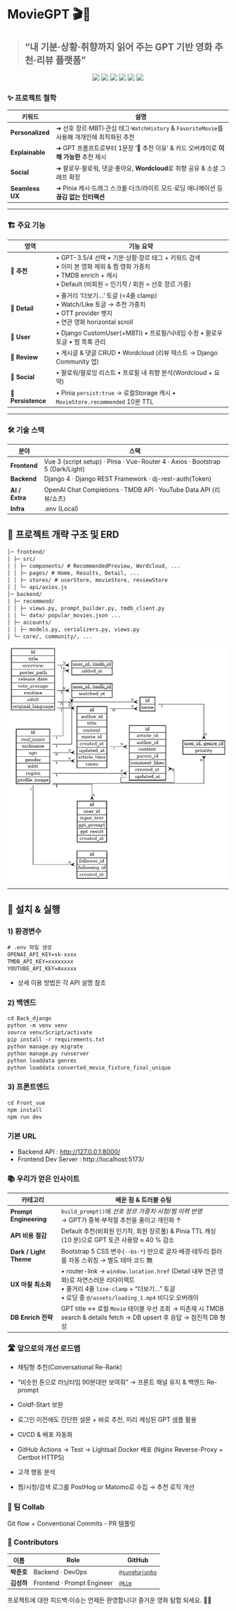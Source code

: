 # MovieGPT 🎬🤖

> ## “내 기분·상황·취향까지 읽어 주는 **GPT 기반 영화 추천·리뷰 플랫폼**”

<p align="center">
  <img src="https://img.shields.io/badge/Vue3-4FC08D?logo=Vue.js" />
  <img src="https://img.shields.io/badge/Pinia-FEDD31?logo=Pinia" />
  <img src="https://img.shields.io/badge/Django-092E20?logo=Django" />
  <img src="https://img.shields.io/badge/REST%20API-005571?logo=FastAPI" />
  <img src="https://img.shields.io/badge/TMDB-01B4E4?logo=TheMovieDatabase" />
  <img src="https://img.shields.io/badge/OpenAI%20API-412991?logo=openai" />
</p>

### ✨ 프로젝트 철학
| 키워드 | 설명 |
|--------|------|
| **Personalized** | ➜ 선호 장르·MBTI·관심 태그·`WatchHistory` & `FavoriteMovie`를 사용해 개개인에 최적화된 추천 |
| **Explainable**  | ➜ GPT 프롬프트로부터 1문장 ‘🧠 추천 이유’ & 카드 오버레이로 **이해 가능한** 추천 제시 |
| **Social**       | ➜ 팔로우·팔로워, 댓글·좋아요, **Wordcloud**로 취향 공유 & 소셜 그래프 확장 |
| **Seamless UX**  | ➜ Pinia 캐시·드래그 스크롤·다크/라이트 모드·로딩 애니메이션 등 **끊김 없는 인터랙션** |

---

### 🏗️ 주요 기능

| 영역 | 기능 요약 |
|------|----------|
| **🎯 추천** | • GPT-3.5/4 선택    • 기분·상황·장르 태그 + 키워드 검색 <br/>• 이미 본 영화 제외 & 찜 영화 가중치 <br/>• TMDB enrich + 캐시 <br/>• Default (비회원 = 인기작 / 회원 = 선호 장르 가중) |
| **📄 Detail** | • 줄거리 ‘더보기…’ 토글 (<4줄 clamp) <br/>• Watch/Like 토글 → 추천 가중치 <br/>• OTT provider 뱃지 <br/>• 연관 영화 horizontal scroll |
| **👤 User** | • Django CustomUser(+MBTI) • 프로필/닉네임 수정 • 팔로우 토글 • 찜 목록 관리 |
| **📝 Review** | • 게시글 & 댓글 CRUD • Wordcloud (리뷰 텍스트 → Django Community 앱) |
| **🔗 Social** | • 팔로워/팔로잉 리스트 • 프로필 내 취향 분석(Wordcloud + 요약) |
| **💾 Persistence** | • Pinia `persist:true` → 로컬Storage 캐시 • `MovieStore.recommended` 10분 TTL |

---

### 🛠️ 기술 스택
| 분야 | 스택 |
|-------|-------|
| **Frontend** | Vue 3 (script setup) · Pinia · Vue-Router 4 · Axios · Bootstrap 5 (Dark/Light) |
| **Backend** | Django 4 · Django REST Framework · dj-rest-auth(Token) |
| **AI / Extra** | OpenAI Chat Completions · TMDB API · YouTube Data API (리뷰/쇼츠) |
| **Infra** | .env (Local)

## 🔧 프로젝트 개략 구조 및 ERD
```
│─ frontend/
│ ├─ src/
│ │ ├─ components/ # RecommendedPreview, Wordcloud, ...
│ │ ├─ pages/ # Home, Results, Detail, ...
│ │ ├─ stores/ # userStore, movieStore, reviewStore
│ │ └─ api/axios.js
│─ backend/
│ ├─ recommend/
│ │ ├─ views.py, prompt_builder.py, tmdb_client.py
│ │ └─ data/ popular_movies.json ...
│ ├─ accounts/
│ │ ├─ models.py, serializers.py, views.py
│ └─ core/, community/, ...
```

![alt text](image.png)

---


## 🚀 설치 & 실행

### 1) 환경변수
```
# .env 파일 생성
OPENAI_API_KEY=sk-xxxx
TMDB_API_KEY=xxxxxxxx
YOUTUBE_API_KEY=Axxxxx
```
- 상세 이용 방법은 각 API 설명 참조

### 2) 백엔드
```
cd Back_django
python -m venv venv
source venv/Script/activate
pip install -r requirements.txt
python manage.py migrate
python manage.py runserver
python loaddata genres
python loaddata converted_movie_fixture_final_unique
```
### 3) 프론트엔드
```
cd Front_vue
npm install
npm run dev
```

### 기본 URL

- Backend API : http://127.0.0.1:8000/
- Frontend Dev Server : http://localhost:5173/


### 📚 우리가 얻은 인사이트


| 카테고리                   | 배운 점 & 트러블 슈팅                                                                                                                                              |
| ---------------------- | ---------------------------------------------------------------------------------------------------------------------------------------------------------- |
| **Prompt Engineering** | `build_prompt()`에 *선호 장르 가중치*·*시청/찜 이력 반영* <br/>→ GPT가 중복·부적절 추천을 줄이고 개인화 ↑                                                                                |
| **API 비용 절감**          | Default 추천(비회원 인기작, 회원 장르풀) & Pinia TTL 캐싱(10 분)으로 GPT 토큰 사용량 ≈ 40 % 감소                                                                                    |
| **Dark / Light Theme** | Bootstrap 5 CSS 변수(`--bs-*`) 만으로 글자·배경·테두리 컬러를 자동 스위칭 → 별도 테마 코드 無                                                                                         |
| **UX 마찰 최소화**          | • router-link → `window.location.href` (Detail 내부 연관 영화)로 자연스러운 리다이렉트 <br/>• 줄거리 4줄 `line-clamp` + “더보기…” 토글 <br/>• 로딩 중 `@/assets/loading_1.mp4` 비디오 오버레이 |
| **DB Enrich 전략**       | GPT title ↔ 로컬 `Movie` 테이블 우선 조회 → 미존재 시 TMDB search & details fetch → DB upsert 후 응답 → 점진적 DB 형성                                                                      |


### 🛣️ 앞으로의 개선 로드맵

- 채팅형 추천(Conversational Re-Rank)

- “비슷한 톤으로 러닝타임 90분대만 보여줘” → 프론트 채널 유지 & 백엔드 Re-prompt

- Coldf-Start 보완

- 로그인 이전에도 간단한 설문 + 바로 추천, 미리 캐싱된 GPT 샘플 활용

- CI/CD & 배포 자동화

- GitHub Actions → Test → Lightsail Docker 배포
(Nginx Reverse-Proxy + Certbot HTTPS)

- 고객 행동 분석

- 찜/시청/검색 로그를 PostHog or Matomo로 수집 → 추천 로직 개선

### 🤝 팀 Collab

Git flow + Conventional Commits - PR 템플릿

### 🙌 Contributors

| 이름      | Role                       | GitHub                                           |
| ------- | -------------------------- | ------------------------------------------------ |
| **박준호** | Backend · DevOps           | [`@sunghajunho`](https://github.com/sunghajunho) |
| **김성하** | Frontend · Prompt Engineer | [`@kim`](https://github.com/kim)                 |


프로젝트에 대한 피드백·이슈는 언제든 환영합니다!
즐거운 영화 탐험 되세요. 🎥🍿